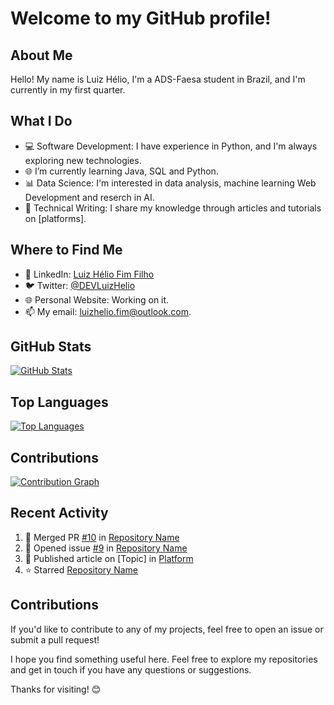 # Welcome to my GitHub profile!

## About Me
Hello! My name is Luiz Hélio, I'm a ADS-Faesa student in Brazil, and I'm currently in my first quarter.

## What I Do
- 💻 Software Development: I have experience in Python, and I'm always exploring new technologies.
- 🌐 I’m currently learning Java, SQL and Python.
- 📊 Data Science: I'm interested in data analysis, machine learning Web Development and reserch in AI.
- 📝 Technical Writing: I share my knowledge through articles and tutorials on [platforms].

## Where to Find Me
- 💼 LinkedIn: [Luiz Hélio Fim Filho](https://www.linkedin.com/in/luiz-h%C3%A9lio-fim-filho-24453528b)
- 🐦 Twitter: [@DEVLuizHelio](https://twitter.com/DevLuizHelio)
- 🌐 Personal Website: Working on it.
- 📫 My email: luizhelio.fim@outlook.com.

## GitHub Stats
[![GitHub Stats](https://github-readme-stats.vercel.app/api?username=LuizHelio-Fim&show_icons=true&theme=dark)](https://github.com/LuizHelio-Fim)

## Top Languages
[![Top Languages](https://github-readme-stats.vercel.app/api/top-langs/?username=LuizHelio-Fim&layout=compact&theme=dark)](https://github.com/LuizHelio-Fim)

## Contributions
[![Contribution Graph](https://github-readme-streak-stats.herokuapp.com/?user=LuizHelio-Fim&theme=dark)](https://github.com/LuizHelio-Fim)

## Recent Activity
<!--START_SECTION:activity-->
1. 🎉 Merged PR [#10](link) in [Repository Name](link)
2. 💼 Opened issue [#9](link) in [Repository Name](link)
3. 📝 Published article on [Topic] in [Platform](link)
4. ⭐️ Starred [Repository Name](link)
<!--END_SECTION:activity-->

## Contributions
If you'd like to contribute to any of my projects, feel free to open an issue or submit a pull request!

I hope you find something useful here. Feel free to explore my repositories and get in touch if you have any questions or suggestions.

Thanks for visiting! 😊

<!---
LuizHelio-Fim/LuizHelio-Fim is a ✨ special ✨ repository because its `README.md` (this file) appears on your GitHub profile.
You can click the Preview link to take a look at your changes.
--->
